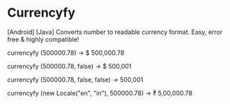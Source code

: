 # Currencyfy
[Android] [Java]   Converts number to readable currency format. Easy, error free &amp; highly compatible!

currencyfy (500000.78) -> $ 500,000.78

currencyfy (500000.78, false) -> $ 500,001

currencyfy (500000.78, false, false) -> 500,001

currencyfy (new Locale("en", "in"), 500000.78) -> ₹ 5,00,000.78


